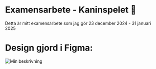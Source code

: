# Examensarbete - Kaninspelet 🐰
Detta är mitt examensarbete som jag gör 23 december 2024 - 31 januari 2025

# Design gjord i Figma:
![Min beskrivning](./min-bild.png "Det här är en bildtitel")

